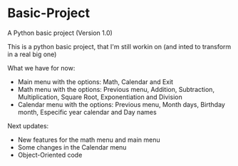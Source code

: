 # Basic-Project
A Python basic project (Version 1.0)

This is a python basic project, that I'm still workin on (and inted to transform in a real big one)

What we have for now:
- Main menu with the options: Math, Calendar and Exit
- Math menu with the options: Previous menu, Addition, Subtraction, Multiplication, Square Root, Exponentiation and Division
- Calendar menu with the options: Previous menu, Month days, Birthday month, Especific year calendar and Day names


Next updates:
- New features for the math menu and main menu
- Some changes in the Calendar menu
- Object-Oriented code

